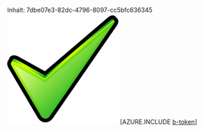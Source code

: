 Inhalt: 7dbe07e3-82dc-4796-8097-cc5bfc636345![Bild](d92f9946-f03b-4bcd-b4d6-120422faf799.png)
[AZURE.INCLUDE [b-token](071fa866-5e46-494d-babf-7d3377410361.md)]
